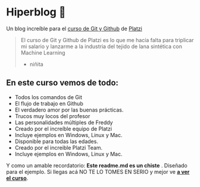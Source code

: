 # Hiperblog 💚
Un blog increíble para el [curso de Git y Github](https://platzi.com/cursos/git-github/ " curso de Git y Github") de [Platzi](https://platzi.com/ "Platzi")

>El curso de Git y Github de Platzi es lo que me hacía falta para triplicar mi salario y lanzarme a la industria del tejido de lana sintética con Machine Learning
> - niñita

## En este curso vemos de todo:
* Todos los comandos de Git
* El flujo de trabajo en Github
* El verdadero amor por las buenas prácticas.
* Trucos muy locos del profesor
* Las personalidades múltiples de Freddy
* Creado por el increíble equipo de Platzi
* Incluye ejemplos en Windows, Linux y Mac.
* Disponible para todas las edades.
* Creado por el increible Platzi Team.
* Incluye ejemplos en Windows, Linux y Mac.

Y como un amable recordatorio: **Este readme.md es un chiste** . Diseñado para el ejemplo. Si llegas acá NO TE LO TOMES EN SERIO y mejor ve [**a ver el curso**](https://platzi.com/cursos/git-github/ "a ver el  curso").
